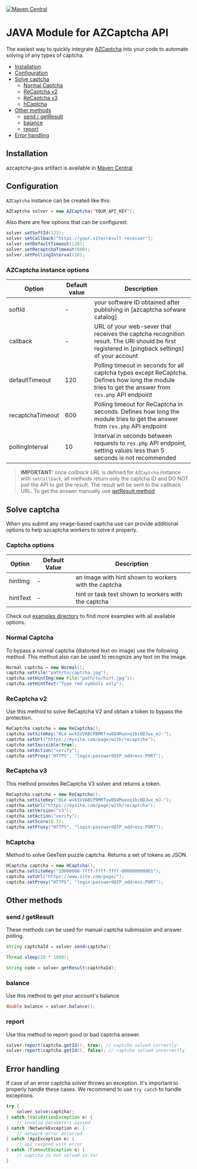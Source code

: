 [![Maven Central](https://maven-badges.herokuapp.com/maven-central/com.github.Hassan-GhahrAloud/arithmetic/badge.svg)](https://maven-badges.herokuapp.com/maven-central/com.github.Hassan-GhahrAloud/azcaptcha-java)

# JAVA Module for AZCaptcha API
The easiest way to quickly integrate [AZCaptcha] into your code to automate solving of any types of captcha.

- [Installation](#installation)
- [Configuration](#configuration)
- [Solve captcha](#solve-captcha)
  - [Normal Captcha](#normal-captcha)
  - [ReCaptcha v2](#recaptcha-v2)
  - [ReCaptcha v3](#recaptcha-v3)
  - [hCaptcha](#hcaptcha)
- [Other methods](#other-methods)
  - [send / getResult](#send--getresult)
  - [balance](#balance)
  - [report](#report)
- [Error handling](#error-handling)


## Installation
azcaptcha-java artifact is available in [Maven Central]

## Configuration
`AZCaptcha` instance can be created like this:
```java
AZCaptcha solver = new AZCaptcha('YOUR_API_KEY');
```
Also there are few options that can be configured:
```java
solver.setSoftId(123);
solver.setCallback("https://your.site/result-receiver");
solver.setDefaultTimeout(120);
solver.setRecaptchaTimeout(600);
solver.setPollingInterval(10);
```

### AZCaptcha instance options

|Option|Default value|Description|
|---|---|---|
|softId|-|your software ID obtained after publishing in [azcaptcha sofware catalog]|
|callback|-|URL of your web-sever that receives the captcha recognition result. The URl should be first registered in [pingback settings] of your account|
|defaultTimeout|120|Polling timeout in seconds for all captcha types except ReCaptcha. Defines how long the module tries to get the answer from `res.php` API endpoint|
|recaptchaTimeout|600|Polling timeout for ReCaptcha in seconds. Defines how long the module tries to get the answer from `res.php` API endpoint|
|pollingInterval|10|Interval in seconds between requests to `res.php` API endpoint, setting values less than 5 seconds is not recommended|

>  **IMPORTANT:** once *callback URL* is defined for `AZCaptcha` instance with `setCallback`, all methods return only the captcha ID and DO NOT poll the API to get the result. The result will be sent to the callback URL.
To get the answer manually use [getResult method](#send--getresult)

## Solve captcha
When you submit any image-based captcha use can provide additional options to help azcaptcha workers to solve it properly.

### Captcha options
|Option|Default Value|Description|
|---|---|---|
|hintImg|-|an image with hint shown to workers with the captcha|
|hintText|-|hint or task text shown to workers with the captcha|

Check out [examples directory] to find more examples with all available options.

### Normal Captcha
To bypass a normal captcha (distorted text on image) use the following method. This method also can be used to recognize any text on the image.

```java
Normal captcha = new Normal();
captcha.setFile("path/to/captcha.jpg");
captcha.setHintImg(new File("path/to/hint.jpg"));
captcha.setHintText("Type red symbols only");
```

### ReCaptcha v2
Use this method to solve ReCaptcha V2 and obtain a token to bypass the protection.

```java
ReCaptcha captcha = new ReCaptcha();
captcha.setSiteKey("6Le-wvkSVVABCPBMRTvw0Q4Muexq1bi0DJwx_mJ-");
captcha.setUrl("https://mysite.com/page/with/recaptcha");
captcha.setInvisible(true);
captcha.setAction("verify");
captcha.setProxy("HTTPS", "login:password@IP_address:PORT");
```
### ReCaptcha v3
This method provides ReCaptcha V3 solver and returns a token.

```java
ReCaptcha captcha = new ReCaptcha();
captcha.setSiteKey("6Le-wvkSVVABCPBMRTvw0Q4Muexq1bi0DJwx_mJ-");
captcha.setUrl("https://mysite.com/page/with/recaptcha");
captcha.setVersion("v3");
captcha.setAction("verify");
captcha.setScore(0.3);
captcha.setProxy("HTTPS", "login:password@IP_address:PORT");
```

### hCaptcha
Method to solve GeeTest puzzle captcha. Returns a set of tokens as JSON.

```java
HCaptcha captcha = new HCaptcha();
captcha.setSiteKey("10000000-ffff-ffff-ffff-000000000001");
captcha.setUrl("https://www.site.com/page/");
captcha.setProxy("HTTPS", "login:password@IP_address:PORT");
```

## Other methods

### send / getResult
These methods can be used for manual captcha submission and answer polling.

```java
String captchaId = solver.send(captcha);

Thread.sleep(20 * 1000);

String code = solver.getResult(captchaId);
```
### balance
Use this method to get your account's balance

```java
double balance = solver.balance();
```
### report
Use this method to report good or bad captcha answer.

```java
solver.report(captcha.getId(), true); // captcha solved correctly
solver.report(captcha.getId(), false); // captcha solved incorrectly
```

## Error handling
If case of an error captcha solver throws an exception. It's important to properly handle these cases. We recommend to use `try catch` to handle exceptions.

```java
try {
    solver.solve(captcha);
} catch (ValidationException e) {
    // invalid parameters passed
} catch (NetworkException e) {
    // network error occurred
} catch (ApiException e) {
    // api respond with error
} catch (TimeoutException e) {
    // captcha is not solved so far
}
```
[Maven Central]: https://search.maven.org/artifact/com.github.azcaptcha/azcaptcha-java
[examples directory]: /src/main/java/examples
[AZCaptcha]: https://azcaptcha.com/
